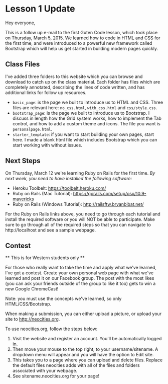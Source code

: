 # Lesson 1 Update

Hey everyone,

This is a follow up e-mail to the first Guten Code lesson, which took place on Thursday, March 5, 2015. We learned how to code in HTML and CSS for the first time, and were introduced to a powerful new framework called Bootstrap which will help us get started in building modern pages quickly.

## Class Files

I've added three folders to this website which you can browse and download to catch up on the class material. Each folder has files which are completely annotated, describing the lines of code written, and has additional links for follow up resources.

* `basic_page`: is the page we built to introduce us to HTML and CSS. Three files are relevant here: `no_css.html`, `with_css.html` and `css/style.css`. 
* `bootstrap_page`: is the page we built to introduce us to Bootstrap. I discuss in length how the Grid system works, how to implement the Tab control, and how to add a custom theme and icons. The file you want is `personalpage.html`. 
* `starter_template`: if you want to start building your own pages, start here. I made a blank html file which includes Bootstrap which you can start working with without issues. 

## Next Steps

On Thursday, March 12 we're learning Ruby on Rails for the first time. *By next week, you need to have installed the following software:*

* Heroku Toolbelt: https://toolbelt.heroku.com/
* Ruby on Rails (Mac Tutorial): https://gorails.com/setup/osx/10.9-mavericks
* Ruby on Rails (Windows Tutorial): http://railsftw.bryanbibat.net/

For the Ruby on Rails links above, you need to go through each tutorial and install the required software or you will NOT be able to participate. Make sure to go through all of the required steps so that you can navigate to http://localhost and see a sample webpage. 

## Contest
** This is for Western students only **

For those who really want to take the time and apply what we've learned, I've got a contest. Create your own personal web page with what we've learned and post it on our Facebook group. The post with the most likes (you can ask your friends outside of the group to like it too) gets to win a new Google ChromeCast!

Note: you must use the concepts we've learned, so only HTML/CSS/Bootstrap. 

When making a submission, you can either upload a picture, or upload your site to http://neocities.org. 

To use neocities.org, follow the steps below:

1. Visit the website and register an account. You'll be automatically logged in.
2. Then move your mouse to the top right, to your username/sitename. A dropdown menu will appear and you will have the option to Edit site.
3. This takes you to a page where you can upload and delete files. Replace the default files neocities adds with all of the files and folders associated with your webpage.
4. See sitename.neocities.org for your page!


